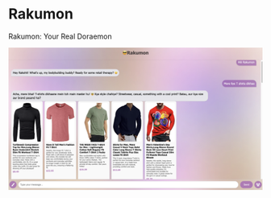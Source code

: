 # Rakumon
Rakumon: Your Real Doraemon


[![Rakumon](https://github.com/RustyGrackle/Rakumon/blob/main/readme_content/thumbnail.jpg)](https://www.youtube.com/watch?v=KWtN9PD8FGo)
